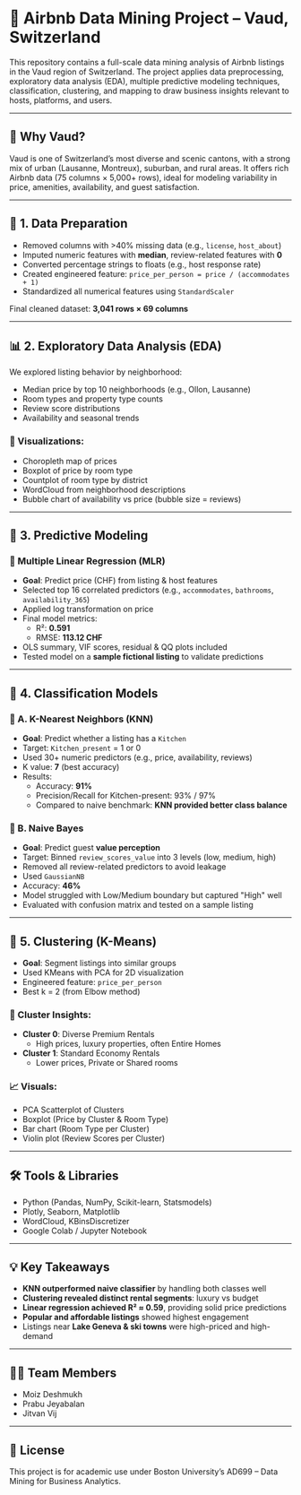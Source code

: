 # 🏡 Airbnb Data Mining Project – Vaud, Switzerland

This repository contains a full-scale data mining analysis of Airbnb listings in the Vaud region of Switzerland. The project applies data preprocessing, exploratory data analysis (EDA), multiple predictive modeling techniques, classification, clustering, and mapping to draw business insights relevant to hosts, platforms, and users.

---

## 📍 Why Vaud?

Vaud is one of Switzerland’s most diverse and scenic cantons, with a strong mix of urban (Lausanne, Montreux), suburban, and rural areas. It offers rich Airbnb data (75 columns × 5,000+ rows), ideal for modeling variability in price, amenities, availability, and guest satisfaction.

---

## 🧹 1. Data Preparation

- Removed columns with >40% missing data (e.g., `license`, `host_about`)
- Imputed numeric features with **median**, review-related features with **0**
- Converted percentage strings to floats (e.g., host response rate)
- Created engineered feature: `price_per_person = price / (accommodates + 1)`
- Standardized all numerical features using `StandardScaler`

Final cleaned dataset: **3,041 rows × 69 columns**

---

## 📊 2. Exploratory Data Analysis (EDA)

We explored listing behavior by neighborhood:

- Median price by top 10 neighborhoods (e.g., Ollon, Lausanne)
- Room types and property type counts
- Review score distributions
- Availability and seasonal trends

### 📌 Visualizations:
- Choropleth map of prices  
- Boxplot of price by room type  
- Countplot of room type by district  
- WordCloud from neighborhood descriptions  
- Bubble chart of availability vs price (bubble size = reviews)

---

## 🧠 3. Predictive Modeling

### 🔹 Multiple Linear Regression (MLR)

- **Goal**: Predict price (CHF) from listing & host features
- Selected top 16 correlated predictors (e.g., `accommodates`, `bathrooms`, `availability_365`)
- Applied log transformation on price
- Final model metrics:
  - R²: **0.591**
  - RMSE: **113.12 CHF**
- OLS summary, VIF scores, residual & QQ plots included
- Tested model on a **sample fictional listing** to validate predictions

---

## 🧪 4. Classification Models

### 📍 A. K-Nearest Neighbors (KNN)

- **Goal**: Predict whether a listing has a `Kitchen`
- Target: `Kitchen_present` = 1 or 0
- Used 30+ numeric predictors (e.g., price, availability, reviews)
- K value: **7** (best accuracy)
- Results:
  - Accuracy: **91%**
  - Precision/Recall for Kitchen-present: 93% / 97%
  - Compared to naive benchmark: **KNN provided better class balance**

### 📍 B. Naive Bayes

- **Goal**: Predict guest **value perception**
- Target: Binned `review_scores_value` into 3 levels (low, medium, high)
- Removed all review-related predictors to avoid leakage
- Used `GaussianNB`
- Accuracy: **46%**
- Model struggled with Low/Medium boundary but captured "High" well
- Evaluated with confusion matrix and tested on a sample listing

---

## 🔀 5. Clustering (K-Means)

- **Goal**: Segment listings into similar groups
- Used KMeans with PCA for 2D visualization
- Engineered feature: `price_per_person`
- Best k = 2 (from Elbow method)

### 📌 Cluster Insights:
- **Cluster 0**: Diverse Premium Rentals
  - High prices, luxury properties, often Entire Homes
- **Cluster 1**: Standard Economy Rentals
  - Lower prices, Private or Shared rooms

### 📈 Visuals:
- PCA Scatterplot of Clusters
- Boxplot (Price by Cluster & Room Type)
- Bar chart (Room Type per Cluster)
- Violin plot (Review Scores per Cluster)

---

## 🛠 Tools & Libraries

- Python (Pandas, NumPy, Scikit-learn, Statsmodels)
- Plotly, Seaborn, Matplotlib
- WordCloud, KBinsDiscretizer
- Google Colab / Jupyter Notebook

---

## 💡 Key Takeaways

- **KNN outperformed naive classifier** by handling both classes well
- **Clustering revealed distinct rental segments**: luxury vs budget
- **Linear regression achieved R² ≈ 0.59**, providing solid price predictions
- **Popular and affordable listings** showed highest engagement
- Listings near **Lake Geneva & ski towns** were high-priced and high-demand

---

## 👨‍💻 Team Members

- Moiz Deshmukh  
- Prabu Jeyabalan  
- Jitvan Vij  

---

## 📌 License

This project is for academic use under Boston University’s AD699 – Data Mining for Business Analytics.

